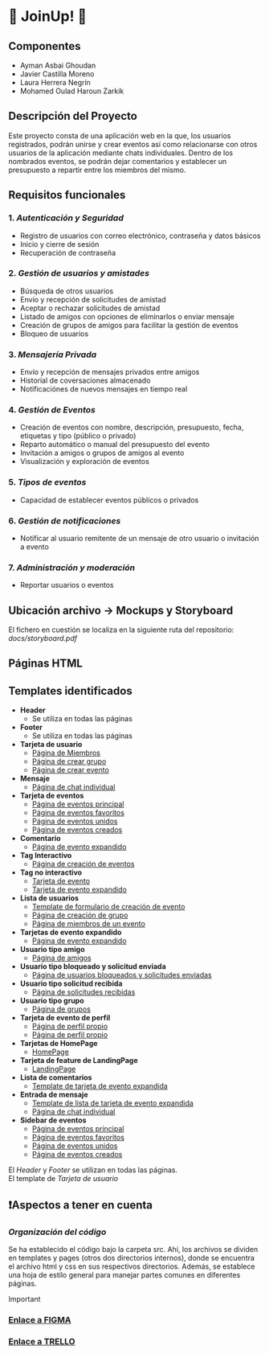 # 🌟 JoinUp! 🌟

## Componentes
- Ayman Asbai Ghoudan
- Javier Castilla Moreno
- Laura Herrera Negrín
- Mohamed Oulad Haroun Zarkik  

## Descripción del Proyecto
Este proyecto consta de una aplicación web en la que, los usuarios registrados, podrán unirse y crear eventos así como relacionarse con otros usuarios de la aplicación mediante chats individuales. Dentro de los nombrados eventos, se podrán dejar comentarios y establecer un presupuesto a repartir entre los miembros del mismo.  

## Requisitos funcionales
### 1.  *Autenticación y Seguridad*
 - Registro de usuarios con correo electrónico, contraseña y datos básicos
 - Inicio y cierre de sesión
 - Recuperación de contraseña
### 2.  *Gestión de usuarios y amistades*
 - Búsqueda de otros usuarios
 - Envío y recepción de solicitudes de amistad
 - Aceptar o rechazar solicitudes de amistad
 - Listado de amigos con opciones de eliminarlos o enviar mensaje
 - Creación de grupos de amigos para facilitar la gestión de eventos
 - Bloqueo de usuarios
### 3.  *Mensajería Privada*
 - Envío y recepción de mensajes privados entre amigos
 - Historial de coversaciones almacenado
 - Notificaciónes de nuevos mensajes en tiempo real
### 4.  *Gestión de Eventos*
 - Creación de eventos con nombre, descripción, presupuesto, fecha, etiquetas y tipo (público o privado)
 - Reparto automático o manual del presupuesto del evento
 - Invitación a amigos o grupos de amigos al evento
 - Visualización y exploración de eventos
### 5.  *Tipos de eventos*
  - Capacidad de establecer eventos públicos o privados
### 6.  *Gestión de notificaciones*
 - Notificar al usuario remitente de un mensaje de otro usuario o invitación a evento
### 7.  *Administración y moderación*
 - Reportar usuarios o eventos  

## Ubicación archivo -> Mockups y Storyboard
El fichero en cuestión se localiza en la siguiente ruta del repositorio:
  *docs/storyboard.pdf*

## Páginas HTML


## Templates identificados
  - **Header**
    - Se utiliza en todas las páginas
  - **Footer**
    - Se utiliza en todas las páginas
  - **Tarjeta de usuario**
    - [Página de Miembros](src/pages/html/event_members.html)
    - [Página de crear grupo](src/pages/html/group_creation.html)
    - [Página de crear evento](src/pages/html/create_event_page.html)
  - **Mensaje**
    - [Página de chat individual](src/pages/html/chat.html)
  - **Tarjeta de eventos**
    - [Página de eventos principal](src/pages/html/events.html)
    - [Página de eventos favoritos](src/pages/html/favorite_events.html)
    - [Página de eventos unidos](src/pages/html/joined_events.html)
    - [Página de eventos creados](src/pages/html/owned_events.html)
  - **Comentario**
    - [Página de evento expandido](src/pages/html/)
  - **Tag Interactivo**
    - [Página de creación de eventos](src/pages/html/create_event_page.html)
  - **Tag no interactivo**
    - [Tarjeta de evento](src/templates/html/reduced_card.html)
    - [Tarjeta de evento expandido](src/templates/html/expand_card.html)
  - **Lista de usuarios**
    - [Template de formulario de creación de evento](src/templates/create_event_form.html)
    - [Página de creación de grupo](src/pages/html/group_creation.html)
    - [Página de miembros de un evento](src/pages/html/event_members.html)
  - **Tarjetas de evento expandido**
    - [Página de evento expandido](src/pages/html/expanded_event_page.html)
  - **Usuario tipo amigo**
    - [Página de amigos](src/pages/html/social_friends.html)
  - **Usuario tipo bloqueado y solicitud enviada**
    - [Página de usuarios bloqueados y solicitudes enviadas](src/pages/html/social_block_and_sent_requests.html)
  - **Usuario tipo solicitud recibida**
    - [Página de solicitudes recibidas](src/pages/html/social_received_requests.html)
  - **Usuario tipo grupo**
    - [Página de grupos](src/pages/html/social_groups.html)
  - **Tarjeta de evento de perfil**
    - [Página de perfil propio](src/pages/html/self_profile.html)
    - [Página de perfil propio](src/pages/html/user_profile_page.html)
  - **Tarjetas de HomePage**
    - [HomePage](src/pages/html/home_page.html)
  - **Tarjeta de feature de LandingPage**
    - [LandingPage](src/pages/html/index.html)
  - **Lista de comentarios**
    - [Template de tarjeta de evento expandida](src/templates/html/expand_card.html)
  - **Entrada de mensaje**
    - [Template de lista de tarjeta de evento expandida](src/templates/html/expand_card.html)
    - [Página de chat individual](src/pages/html/chat.html)
  - **Sidebar de eventos**
    - [Página de eventos principal](src/pages/html/events.html)
    - [Página de eventos favoritos](src/pages/html/favorite_events.html)
    - [Página de eventos unidos](src/pages/html/joined_events.html)
    - [Página de eventos creados](src/pages/html/owned_events.html)
  

El *Header* y *Footer* se utilizan en todas las páginas.  
El template de *Tarjeta de usuario*

## ❗Aspectos a tener en cuenta
### *Organización del código*
Se ha establecido el código bajo la carpeta src. Ahí, los archivos se dividen en templates y pages (otros dos directorios internos), donde se encuentra el archivo html y css en sus respectivos directorios. Además, se establece una hoja de estilo general para manejar partes comunes en diferentes páginas.  

> [!IMPORTANT]
> ### [Enlace a FIGMA](https://www.figma.com/design/ABeWHXO1qitqzbR2bnhS9T/PWM-JoinUp!?node-id=1-3&t=TyWa8IP3k8JfVk5e-1)
> ### [Enlace a TRELLO](https://trello.com/invite/b/67a24b3933b864d3cf52e972/ATTI14351afe23768f40790cf40b7db50216F78CB56A/joinup)
